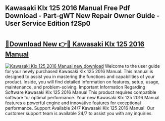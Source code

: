 ## Kawasaki Klx 125 2016 Manual Free Pdf Download - Part-gWT New Repair Owner Guide - User Service Edition f2Sp0

# <h2><a href="http://bc77494.oget.top/?id=Kawasaki+Klx+125+2016+Manual">🔗Download New 👉🔴 Kawasaki Klx 125 2016 Manual</a></h2>

[![Kawasaki Klx 125 2016 Manual new download](https://i.imgur.com/5g1atiW.png)](http://bc77494.oget.top/?id=Kawasaki+Klx+125+2016+Manual)
Welcome to the user guide for your newly purchased Kawasaki Klx 125 2016 Manual. This manual is designed to assist you in mastering the functions and capabilities of your product. Inside, you will find detailed information on features, setup, usage, maintenance, and problem-solving. Important Information Regarding Software Kawasaki Klx 125 2016 Manual This product requires compatible software for optimal performance. Your new Kawasaki Klx 125 2016 Manual features a powerful engine and innovative features for exceptional performance. Support Available 24/7 Kawasaki Klx 125 2016 Manual. Our customer support team is available 24/7 to assist you with any inquiries.
